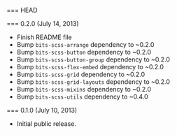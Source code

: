 === HEAD

=== 0.2.0 (July 14, 2013)

* Finish README file
* Bump `bits-scss-arrange` dependency to ~0.2.0
* Bump `bits-scss-button` dependency to ~0.2.0
* Bump `bits-scss-button-group` dependency to ~0.2.0
* Bump `bits-scss-flex-embed` dependency to ~0.2.0
* Bump `bits-scss-grid` dependency to ~0.2.0
* Bump `bits-scss-grid-layouts` dependency to ~0.2.0
* Bump `bits-scss-mixins` dependency to ~0.2.0
* Bump `bits-scss-utils` dependency to ~0.4.0

=== 0.1.0 (July 10, 2013)

* Initial public release.